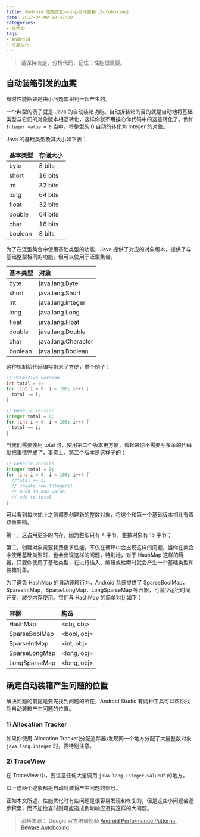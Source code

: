 ```yaml
---
title: Android 性能优化——小心自动装箱（Autoboxing）
date: 2017-04-08 20:57:00
categories:
- 技术向
tags:
- Android
- 性能优化
---
```


>请保持淡定，分析代码，记住：性能很重要。

## 自动装箱引发的血案
有时性能瓶颈是由小问题累积到一起产生的。

一个典型的例子就是 Java 的自动装箱功能。自动拆装箱的目的就是自动地将基础类型与它们的对象版本相互转化，这样你就不用操心你代码中的这些转化了。例如 `Integer value = 0` 当中，将整型的 0 自动的转化为 Integer 的对象。

<!--more-->

Java 的基础类型及其大小如下表：

| 基本类型 | 存储大小 |
| :-- |:--|
| byte | 8 bits |
| short | 16 bits |
| int | 32 bits |
| long | 64 bits |
| float | 32 bits |
| double | 64 bits |
| char | 16 bits |
| boolean | 8 bits |

为了在泛型集合中使用基础类型的功能，Java 提供了对应的对象版本，提供了与基础整型相同的功能，但可以使用于泛型集合。

| 基本类型 | 对象 |
| :-- |:--|
| byte | java.lang.Byte |
| short | java.lang.Short |
| int | java.lang.Integer |
| long | java.lang.Long |
| float | java.lang.Float |
| double | java.lang.Double |
| char | java.lang.Character |
| boolean | java.lang.Boolean |


这种机制给代码编写带来了方便，举个例子：
```java
// Primitive version
int total = 0;
for (int i = 0; i < 100; i++) {
  total += i;
}

// Generic version
Integer total = 0;
for (int i = 0; i < 100; i++) {
  total += i;
}
```

当我们需要使用 total 时，使用第二个版本更方便，看起来你不需要写多余的代码就把事情完成了，事实上，第二个版本是这样子的：
```java
// Generic version
Integer total = 0;
for (int i = 0; i < 100; i++) {
  //total += i;
  // create new Integer()
  // push in new value
  // add to total
}
```
可以看到每次加上之前都要创建新的整数对象，将这个和第一个基础版本相比有着双重影响。

第一，这占用更多的内存，因为整形只有 4 字节，整数对象有 16 字节；

第二，创建对象需要耗费更多性能。不仅在循环中会出现这样的问题，当你在集合中使用基础类型时，也会出现这样的问题，特别地，对于 HashMap 这样的容器，只要你使用了基础类型，在进行插入、编辑或检索时就会产生一个基础类型和装箱对象。

为了避免 HashMap 的自动装箱行为，Android 系统提供了 SparseBoolMap，SparseIntMap，SparseLongMap，LongSparseMap 等容器，可减少运行时间开支，减少内存使用。它们与 HashMap 的简单对比如下：

| 容器 | 构造 |
| :-- |:--|
| HashMap | &lt;obj, obj&gt; |
| SparseBoolMap | &lt;bool, obj> |
| SparseIntMap | &lt;int, obj> |
| SparseLongMap | &lt;long, obj> |
| LongSparseMap | &lt;long, obj> |

## 确定自动装箱产生问题的位置
解决问题的前提是要先找到问题的所在，Android Studio 有两种工具可以帮你找到自动装箱产生问题的位置。

### 1) Allocation Tracker
如果你使用 Allocation Tracker(分配追踪器)发现同一个地方分配了大量整数对象 `java.lang.Integer` 时，要特别注意。

### 2) TraceView
在 TraceView 中，要注意任何大量调用 `java.lang.Integer.valueOf` 的地方。

以上这两个迹象都是自动封装将产生问题的信号。


正如本文所述，性能优化时有些问题是很容易发现和修复的，但是这些小问题会逐步积累，而不加检查时则可能造成例如响应迟钝这样的大问题。

>资料来源： Google 官方培训视频 [Android Performance Patterns: Beware Autoboxing](https://www.youtube.com/watch?v=dgzOwuoXVJU&list=PLWz5rJ2EKKc9CBxr3BVjPTPoDPLdPIFCE&index=29)
